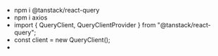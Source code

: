 - npm i @tanstack/react-query
- npm i axios
- import { QueryClient, QueryClientProvider } from "@tanstack/react-query";
- const client = new QueryClient();
- <QueryClientProvider client={client}></QueryClientProvider>
